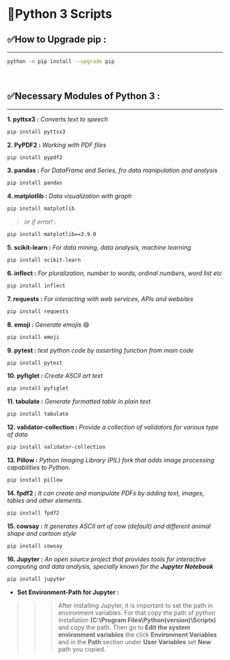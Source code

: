 # 🐍Python 3 Scripts

## ✅How to Upgrade pip :
---
```bash
python -m pip install --upgrade pip
```
<br>

## ✅Necessary Modules of Python 3 :
---

**1. pyttsx3 :**  *Converts text to speech*
```bash
pip install pyttsx3
```

**2. PyPDF2 :** *Working with PDF files*
```bash
pip install pypdf2
```

**3. pandas :** *For DataFrame and Series, fro data manipulation and analysis*
```bash
pip install pandas
```

**4. matplotlib :** *Data visualization with graph*
```bash
pip install matplotlib
```
>*or if error! :*

```bash
pip install matplotlib==3.9.0
```

**5. scikit-learn :** *For data mining, data analysis, machine learning*
```bash
pip install scikit-learn
```

**6. inflect :** *For pluralization, number to words, ordinal numbers, word list etc*
```bash
pip install inflect
```

**7. requests :** *For interacting with web services, APIs and websites*
```bash
pip install requests
```

**8. emoji :** *Generate emojis* 😄
```bash
pip install emoji
```

**9. pytest :** *test python code by asserting function from main code*
```bash
pip install pytest
```

**10. pyfiglet :** *Create ASCII art text*
```bash
pip install pyfiglet
```

**11. tabulate :** *Generate formatted table in plain text*
```bash
pip install tabulate
```

**12. validator-collection :** *Provide a collection of validators for various type of data*
```bash
pip install validator-collection
```

**13. Pillow :** *Python Imaging Library (PIL) fork that adds image processing capabilities to Python.*
```bash
pip install pillow
```

**14. fpdf2 :** *It can create and manipulate PDFs by adding text, images, tables and other elements.*
```bash
pip install fpdf2
```

**15. cowsay :** *It generates ASCII art of cow (default) and different animal shape and cartoon style*
```bash
pip install cowsay
```

**16. Jupyter :** *An open source project that provides tools for interactive computing and data analysis, specially known for the **Jupyter Notebook***
```bash
pip install jupyter
```
* <b> Set Environment-Path for Jupyter :</b>  
>>> After installing Jupyter, it is important to set the path in environment variables. For that copy the path of python installation **(C:\Program Files\Python(version)\Scripts)** and copy the path. Then go to **Edit the system environment variables** the click **Environment Variables** and in the **Path** section under **User Variables** set **New** path you copied.
    

